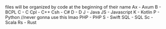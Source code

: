 files will be organized by code at the beginning of their name
Ax - Axum
B - BCPL
C - C
Cpl - C++
Csh - C#
D - D
J - Java
JS - Javascript
K - Kotlin
P - Python //never gonna use this lmao
PHP - PHP
S - Swift
SQL - SQL
Sc - Scala
Rs - Rust
